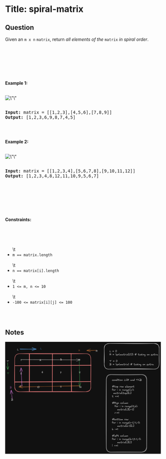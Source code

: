 # Title: spiral-matrix
## Question
<p>Given an <code>m x n</code> <code>matrix</code>, return <em>all elements of the</em> <code>matrix</code> <em>in spiral order</em>.</p><br><br><p>&nbsp;</p><br><p><strong class=\"example\">Example 1:</strong></p><br><img alt=\"\" src=\"https://assets.leetcode.com/uploads/2020/11/13/spiral1.jpg\" style=\"width: 242px; height: 242px;\" /><br><pre><br><strong>Input:</strong> matrix = [[1,2,3],[4,5,6],[7,8,9]]<br><strong>Output:</strong> [1,2,3,6,9,8,7,4,5]<br></pre><br><br><p><strong class=\"example\">Example 2:</strong></p><br><img alt=\"\" src=\"https://assets.leetcode.com/uploads/2020/11/13/spiral.jpg\" style=\"width: 322px; height: 242px;\" /><br><pre><br><strong>Input:</strong> matrix = [[1,2,3,4],[5,6,7,8],[9,10,11,12]]<br><strong>Output:</strong> [1,2,3,4,8,12,11,10,9,5,6,7]<br></pre><br><br><p>&nbsp;</p><br><p><strong>Constraints:</strong></p><br><br><ul><br>\t<li><code>m == matrix.length</code></li><br>\t<li><code>n == matrix[i].length</code></li><br>\t<li><code>1 &lt;= m, n &lt;= 10</code></li><br>\t<li><code>-100 &lt;= matrix[i][j] &lt;= 100</code></li><br></ul><br>

## Notes
<img src="./notes.png">
